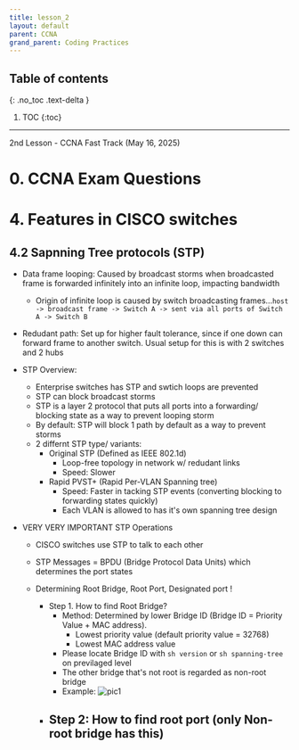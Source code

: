 ```yaml
---
title: lesson_2
layout: default
parent: CCNA
grand_parent: Coding Practices
---
```

## Table of contents
{: .no_toc .text-delta }

1. TOC
{:toc}

---
2nd Lesson - CCNA Fast Track (May 16, 2025)

# 0. CCNA Exam Questions

# 4. Features in CISCO switches

## 4.2 Sapnning Tree protocols (STP)

- Data frame looping: Caused by broadcast storms when broadcasted frame is forwarded infinitely into an infinite loop, impacting bandwidth
    - Origin of infinite loop is caused by switch broadcasting frames...`host -> broadcast frame -> Switch A -> sent via all ports of Switch A -> Switch B`
- Redudant path: Set up for higher fault tolerance, since if one down can forward frame to another switch. Usual setup for this is with 2 switches and 2 hubs

- STP Overview:
    - Enterprise switches has STP and swtich loops are prevented
    - STP can block broadcast storms
    - STP is a layer 2 protocol that puts all ports into a forwarding/ blocking state as a way to prevent looping storm
    - By default: STP will block 1 path by default as a way to prevent storms
    - 2 differnt STP type/ variants:
        - Original STP (Defined as IEEE 802.1d)
            - Loop-free topology in network w/ redudant links
            - Speed: Slower
        - Rapid PVST+ (Rapid Per-VLAN Spanning tree) 
            - Speed: Faster in tacking STP events (converting blocking to forwarding states quickly)
            - Each VLAN is allowed to has it's own spanning tree design

- VERY VERY IMPORTANT STP Operations
    - CISCO switches use STP to talk to each other
    - STP Messages = BPDU (Bridge Protocol Data Units) which determines the port states

    - Determining Root Bridge, Root Port, Designated port !
        - Step 1. How to find Root Bridge? 
            - Method: Determined by lower Bridge ID (Bridge ID = Priority Value + MAC address). 
                - Lowest priority value (default priority value = 32768)
                - Lowest MAC address value
            - Please locate Bridge ID with `sh version` or `sh spanning-tree` on previlaged level
            - The other bridge that's not root is regarded as non-root bridge
            - Example:
            ![pic1](/home/miltonycchow/PROJECTS/the-docs/docs/coding-practices/CCNA/diagrams/test.png)
        - Step 2: How to find root port (only Non-root bridge has this)
            - 

